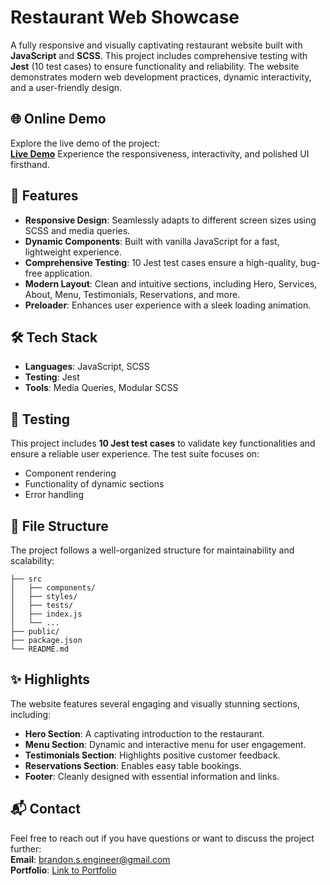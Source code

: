 # Restaurant Web Showcase

A fully responsive and visually captivating restaurant website built with **JavaScript** and **SCSS**. This project includes comprehensive testing with **Jest** (10 test cases) to ensure functionality and reliability. The website demonstrates modern web development practices, dynamic interactivity, and a user-friendly design.

## 🌐 Online Demo

Explore the live demo of the project:  
**[Live Demo](#)**
Experience the responsiveness, interactivity, and polished UI firsthand.

## 🚀 Features

- **Responsive Design**: Seamlessly adapts to different screen sizes using SCSS and media queries.
- **Dynamic Components**: Built with vanilla JavaScript for a fast, lightweight experience.
- **Comprehensive Testing**: 10 Jest test cases ensure a high-quality, bug-free application.
- **Modern Layout**: Clean and intuitive sections, including Hero, Services, About, Menu, Testimonials, Reservations, and more.
- **Preloader**: Enhances user experience with a sleek loading animation.

## 🛠️ Tech Stack

- **Languages**: JavaScript, SCSS
- **Testing**: Jest
- **Tools**: Media Queries, Modular SCSS

## 🧪 Testing

This project includes **10 Jest test cases** to validate key functionalities and ensure a reliable user experience. The test suite focuses on:

- Component rendering
- Functionality of dynamic sections
- Error handling

## 📂 File Structure

The project follows a well-organized structure for maintainability and scalability:

```
├── src
│   ├── components/
│   ├── styles/
│   ├── tests/
│   ├── index.js
│   └── ...
├── public/
├── package.json
└── README.md
```

## ✨ Highlights

The website features several engaging and visually stunning sections, including:

- **Hero Section**: A captivating introduction to the restaurant.
- **Menu Section**: Dynamic and interactive menu for user engagement.
- **Testimonials Section**: Highlights positive customer feedback.
- **Reservations Section**: Enables easy table bookings.
- **Footer**: Cleanly designed with essential information and links.

## 📬 Contact

Feel free to reach out if you have questions or want to discuss the project further:  
**Email**: [brandon.s.engineer@gmail.com](mailto:brandon.s.engineer@gmail.com)  
**Portfolio**: [Link to Portfolio](#)
